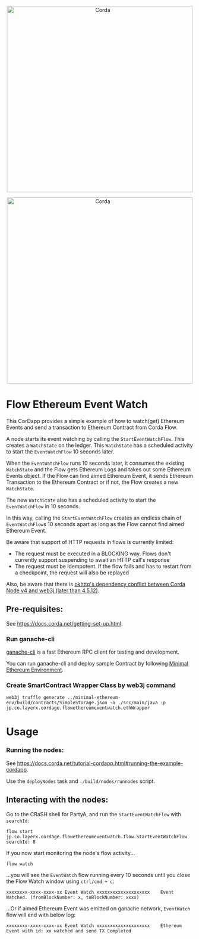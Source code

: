 <p align="center">
  <img src="https://www.corda.net/wp-content/uploads/2016/11/fg005_corda_b.png" alt="Corda" width="500">
</p>

<p align="center">
  <img src="https://ethereum.org/assets/img/ethereum-logo-landscape-purple.7c3c27fd.png" alt="Corda" width="500">
</p>

# Flow Ethereum Event Watch
This CorDapp provides a simple example of how to watch(get) Ethereum Events and send a transaction to Ethereum Contract from Corda Flow.

A node starts its event watching by calling the `StartEventWatchFlow`. This creates a `WatchState` on the ledger. This 
`WatchState` has a scheduled activity to start the `EventWatchFlow` 10 seconds later.

When the `EventWatchFlow` runs 10 seconds later, it consumes the existing `WatchState` and
the Flow gets Ethereum Logs and takes out some Ethereum Events object.
If the Flow can find aimed Ethereum Event, it sends Ethereum Transaction to the Ethereum Contract or if not, the Flow creates a new `WatchState`. 

The new `WatchState` also has a scheduled activity to start the `EventWatchFlow` in 10 seconds.

In this way, calling the `StartEventWatchFlow` creates an endless chain of `EventWatchFlow`s 10 seconds apart
as long as the Flow cannot find aimed Ethereum Event.


Be aware that support of HTTP requests in flows is currently limited:

- The request must be executed in a BLOCKING way. Flows don't currently support suspending to await an HTTP call's response
- The request must be idempotent. If the flow fails and has to restart from a checkpoint, the request will also be replayed

Also, be aware that there is [okhttp's dependency conflict between Corda Node v4 and web3j (later than 4.5.12)](https://github.com/web3j/web3j/issues/1167).


## Pre-requisites:
  
See https://docs.corda.net/getting-set-up.html.

### Run ganache-cli
[ganache-cli](https://github.com/trufflesuite/ganache-cli) is a fast Ethereum RPC client for testing and development.

You can run ganache-cli and deploy sample Contract by following [Minimal Ethereum Environment](https://github.com/LayerXcom/cordage/blob/master/minimal-ethereum-env/README.md).

### Create SmartContract Wrapper Class by web3j command
 
 ```
 web3j truffle generate ../minimal-ethereum-env/build/contracts/SimpleStorage.json -o ./src/main/java -p jp.co.layerx.cordage.flowethereumeventwatch.ethWrapper
 ```

# Usage

### Running the nodes:

See https://docs.corda.net/tutorial-cordapp.html#running-the-example-cordapp.

Use the `deployNodes` task and `./build/nodes/runnodes` script.

## Interacting with the nodes:

Go to the CRaSH shell for PartyA, and run the `StartEventWatchFlow` with `searchId`:

    flow start jp.co.layerx.cordage.flowethereumeventwatch.flow.StartEventWatchFlow searchId: 8

If you now start monitoring the node's flow activity...

    flow watch

...you will see the `EventWatch` flow running every 10 seconds until you close the Flow Watch window using `ctrl/cmd + c`:

    xxxxxxxx-xxxx-xxxx-xx Event Watch xxxxxxxxxxxxxxxxxxxx    Event Watched. (fromBlockNumber: x, toBlockNumber: xxxx)

...Or if aimed Ethereum Event was emitted on ganache network, `EventWatch` flow will end with below log:

    xxxxxxxx-xxxx-xxxx-xx Event Watch xxxxxxxxxxxxxxxxxxxx    Ethereum Event with id: xx watched and send TX Completed
